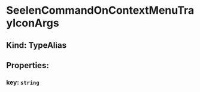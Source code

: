 # **SeelenCommandOnContextMenuTrayIconArgs**

## **Kind: TypeAlias**

## **Properties**:

### key: `string`

